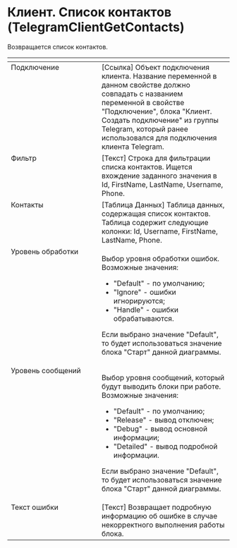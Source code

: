 # Клиент. Список контактов (TelegramClientGetContacts)

Возвращается список контактов.

<table data-header-hidden><thead><tr><th width="218" valign="top"></th><th width="324" valign="top"></th></tr></thead><tbody><tr><td valign="top">Подключение</td><td valign="top">[Ссылка] Объект подключения клиента. Название переменной в данном свойстве должно совпадать с названием переменной в свойстве "Подключение", блока "Клиент. Создать подключение" из группы Telegram, который ранее использовался для подключения клиента Telegram.</td></tr><tr><td valign="top">Фильтр</td><td valign="top">[Текст] Строка для фильтрации списка контактов. Ищется вхождение заданного значения в Id, FirstName, LastName, Username, Phone.</td></tr><tr><td valign="top">Контакты</td><td valign="top">[Таблица Данных] Таблица данных, содержащая список контактов. Таблица содержит следующие колонки: Id, Username, FirstName, LastName, Phone.</td></tr><tr><td valign="top">Уровень обработки</td><td valign="top"><p>Выбор уровня обработки ошибок. Возможные значения: </p><ul><li>"Default" - по умолчанию; </li><li>"Ignore" - ошибки игнорируются; </li><li>"Handle" - ошибки обрабатываются. </li></ul><p>Если выбрано значение "Default", то будет использоваться значение блока "Старт" данной диаграммы.</p></td></tr><tr><td valign="top">Уровень сообщений</td><td valign="top"><p>Выбор уровня сообщений, который будут выводить блоки при работе. Возможные значения: </p><ul><li>"Default" - по умолчанию; </li><li>"Release" - вывод отключен; </li><li>"Debug" - вывод основной информации; </li><li>"Detailed" - вывод подробной информации. </li></ul><p>Если выбрано значение "Default", то будет использоваться значение блока "Старт" данной диаграммы.</p></td></tr><tr><td valign="top">Текст ошибки</td><td valign="top">[Текст] Возвращает подробную информацию об ошибке в случае некорректного выполнения работы блока.</td></tr></tbody></table>

